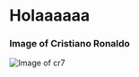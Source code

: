 # Holaaaaaa
### Image of Cristiano Ronaldo
![_Image of cr7_](https://imgs.search.brave.com/igP9oyu6S13nwlsDNKo8Vm7KfPhatBgcn4YhJgPBE-U/rs:fit:860:0:0:0/g:ce/aHR0cHM6Ly9pLnBp/bmltZy5jb20vb3Jp/Z2luYWxzLzE2LzA3/LzMwLzE2MDczMDJm/OGNkZTcxZDM5NTY5/ODc2NDdhNjc3MTEy/LmpwZw)
